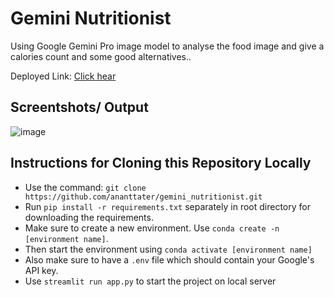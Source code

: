 # Gemini Nutritionist
Using Google Gemini Pro image model to analyse the food image and give a calories count and some good alternatives..

Deployed Link: [Click hear](https://nourishgenius.streamlit.app/)

## Screentshots/ Output
![image](https://github.com/ananttater/gemini_nutritionist/assets/77228263/59d69303-0ea5-4bc6-a44e-a91cf8adbe19)

## Instructions for Cloning this Repository Locally
- Use the command: `git clone https://github.com/ananttater/gemini_nutritionist.git`
- Run `pip install -r requirements.txt` separately in root directory for downloading the requirements.
- Make sure to create a new environment. Use `conda create -n [environment name]`.
- Then start the environment using `conda activate [environment name]`
- Also make sure to have a `.env` file which should contain your Google's API key.
- Use `streamlit run app.py` to start the project on local server
